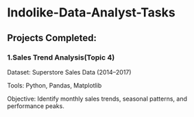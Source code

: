 # Indolike-Data-Analyst-Tasks

## Projects Completed:
### 1.Sales Trend Analysis(Topic 4)

Dataset: Superstore Sales Data (2014–2017)

Tools: Python, Pandas, Matplotlib

Objective: Identify monthly sales trends, seasonal patterns, and performance peaks.
